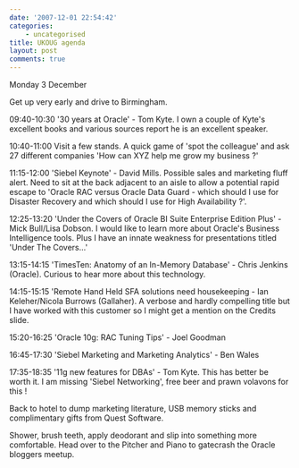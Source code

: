 ```yaml
---
date: '2007-12-01 22:54:42'
categories:
    - uncategorised
title: UKOUG agenda
layout: post
comments: true
---
```

Monday 3 December

Get up very early and drive to Birmingham.

09:40-10:30 '30 years at Oracle' - Tom Kyte. I own a couple of Kyte's
excellent books and various sources report he is an excellent speaker.

10:40-11:00 Visit a few stands. A quick game of 'spot the colleague' and
ask 27 different companies 'How can XYZ help me grow my business ?'

11:15-12:00 'Siebel Keynote' - David Mills. Possible sales and marketing
fluff alert. Need to sit at the back adjacent to an aisle to allow a
potential rapid escape to 'Oracle RAC versus Oracle Data Guard - which
should I use for Disaster Recovery and which should I use for High
Availability ?'.

12:25-13:20 'Under the Covers of Oracle BI Suite Enterprise Edition
Plus' - Mick Bull/Lisa Dobson. I would like to learn more about Oracle's
Business Intelligence tools. Plus I have an innate weakness for
presentations titled 'Under The Covers...'

13:15-14:15 'TimesTen: Anatomy of an In-Memory Database' - Chris Jenkins
(Oracle). Curious to hear more about this technology.

14:15-15:15 'Remote Hand Held SFA solutions need housekeeping - Ian
Keleher/Nicola Burrows (Gallaher). A verbose and hardly compelling title
but I have worked with this customer so I might get a mention on the
Credits slide.

15:20-16:25 'Oracle 10g: RAC Tuning Tips' - Joel Goodman

16:45-17:30 'Siebel Marketing and Marketing Analytics' - Ben Wales

17:35-18:35 '11g new features for DBAs' - Tom Kyte. This has better be
worth it. I am missing 'Siebel Networking', free beer and prawn volavons
for this !

Back to hotel to dump marketing literature, USB memory sticks and
complimentary gifts from Quest Software.

Shower, brush teeth, apply deodorant and slip into something more
comfortable. Head over to the Pitcher and Piano to gatecrash the Oracle
bloggers meetup.
